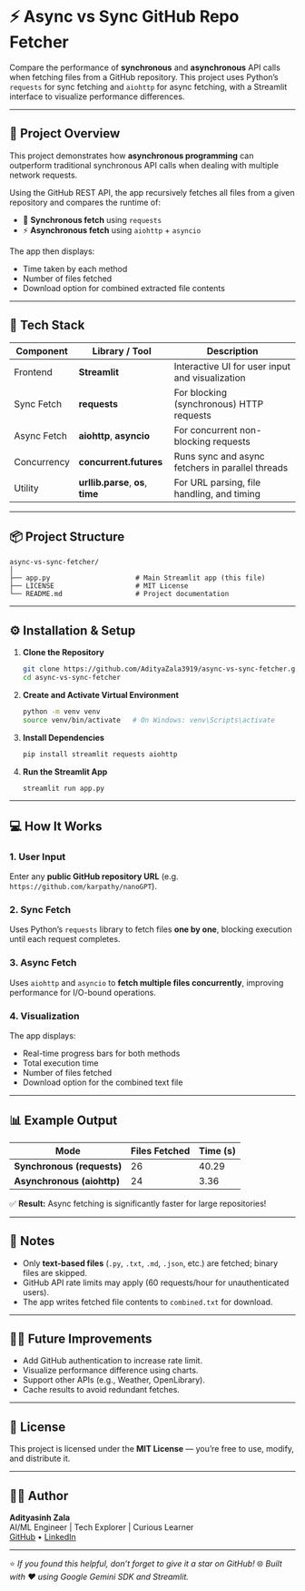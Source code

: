 # ⚡ Async vs Sync GitHub Repo Fetcher

Compare the performance of **synchronous** and **asynchronous** API calls when fetching files from a GitHub repository.
This project uses Python’s `requests` for sync fetching and `aiohttp` for async fetching, with a Streamlit interface to visualize performance differences.

---

## 🚀 Project Overview

This project demonstrates how **asynchronous programming** can outperform traditional synchronous API calls when dealing with multiple network requests.

Using the GitHub REST API, the app recursively fetches all files from a given repository and compares the runtime of:

* 🧩 **Synchronous fetch** using `requests`
* ⚡ **Asynchronous fetch** using `aiohttp` + `asyncio`

The app then displays:

* Time taken by each method
* Number of files fetched
* Download option for combined extracted file contents

---

## 🧠 Tech Stack

| Component   | Library / Tool                     | Description                                      |
| ----------- | ---------------------------------- | ------------------------------------------------ |
| Frontend    | **Streamlit**                      | Interactive UI for user input and visualization  |
| Sync Fetch  | **requests**                       | For blocking (synchronous) HTTP requests         |
| Async Fetch | **aiohttp**, **asyncio**           | For concurrent non-blocking requests             |
| Concurrency | **concurrent.futures**             | Runs sync and async fetchers in parallel threads |
| Utility     | **urllib.parse**, **os**, **time** | For URL parsing, file handling, and timing       |

---

## 📦 Project Structure

```
async-vs-sync-fetcher/
│
├── app.py                     # Main Streamlit app (this file)
├── LICENSE                    # MIT License
└── README.md                  # Project documentation
```

---

## ⚙️ Installation & Setup

1. **Clone the Repository**

   ```bash
   git clone https://github.com/AdityaZala3919/async-vs-sync-fetcher.git
   cd async-vs-sync-fetcher
   ```

2. **Create and Activate Virtual Environment**

   ```bash
   python -m venv venv
   source venv/bin/activate   # On Windows: venv\Scripts\activate
   ```

3. **Install Dependencies**

   ```bash
   pip install streamlit requests aiohttp
   ```

4. **Run the Streamlit App**

   ```bash
   streamlit run app.py
   ```

---

## 💻 How It Works

### 1. User Input

Enter any **public GitHub repository URL** (e.g. `https://github.com/karpathy/nanoGPT`).

### 2. Sync Fetch

Uses Python’s `requests` library to fetch files **one by one**, blocking execution until each request completes.

### 3. Async Fetch

Uses `aiohttp` and `asyncio` to **fetch multiple files concurrently**, improving performance for I/O-bound operations.

### 4. Visualization

The app displays:

* Real-time progress bars for both methods
* Total execution time
* Number of files fetched
* Download option for the combined text file

---

## 📊 Example Output

| Mode                       | Files Fetched | Time (s) |
| -------------------------- | ------------- | -------- |
| **Synchronous (requests)** | 26            | 40.29    |
| **Asynchronous (aiohttp)** | 24            | 3.36     |

✅ **Result:** Async fetching is significantly faster for large repositories!

---

## 🧾 Notes

* Only **text-based files** (`.py`, `.txt`, `.md`, `.json`, etc.) are fetched; binary files are skipped.
* GitHub API rate limits may apply (60 requests/hour for unauthenticated users).
* The app writes fetched file contents to `combined.txt` for download.

---

## 🧑‍💻 Future Improvements

* Add GitHub authentication to increase rate limit.
* Visualize performance difference using charts.
* Support other APIs (e.g., Weather, OpenLibrary).
* Cache results to avoid redundant fetches.

---

## 🪪 License

This project is licensed under the **MIT License** — you’re free to use, modify, and distribute it.

---

## 🧑‍💻 Author

**Adityasinh Zala** <br>
AI/ML Engineer | Tech Explorer | Curious Learner   <br>
[GitHub](https://github.com/AdityaZala3919) • [LinkedIn](https://www.linkedin.com/in/adityasinh-zala-1bbb42258/)

---

⭐ *If you found this helpful, don’t forget to give it a star on GitHub!*
🌐 *Built with ❤️ using Google Gemini SDK and Streamlit.*
